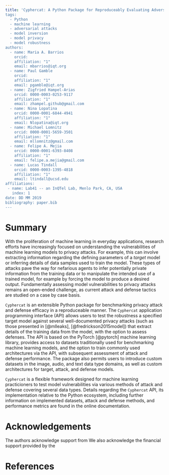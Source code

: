 ```yaml
---
title: 'Cyphercat: A Python Package for Reproduceably Evaluating Adversarial Robustness
tags:
  - Python
  - machine learning
  - adversarial attacks
  - model inversion
  - model privacy
  - model robustness
authors:
  - name: Maria A. Barrios
    orcid:
    affiliation: "1"
    email: mbarrios@iqt.org
  - name: Paul Gamble
    orcid:
    affiliation: "1"
    email: pgamble@iqt.org
  - name: Zigfried Hampel-Arias
    orcid: 0000-0003-0253-9117
    affiliation: "1"
    email: zhampel.github@gmail.com
  - name: Nina Lopatina
    orcid: 0000-0001-6844-4941
    affiliation: "1"
    email: Nlopatina@iqt.org
  - name: Michael Lomnitz
    orcid: 0000-0001-5659-3501
    affiliation: "1"
    email: mllomnitz@gmail.com
  - name: Felipe A. Mejia
    orcid: 0000-0001-6393-8408
    affiliation: "1"
    email: felipe.a.mejia@gmail.com
  - name: Lucas Tindall
    orcid: 0000-0003-1395-4818
    affiliation: "1"
    email: ltindall@ucsd.edu
affiliations:
 - name: Lab41 -- an InQTel Lab, Menlo Park, CA, USA
   index: 1
date: DD MM 2019
bibliography: paper.bib
---
```


# Summary

With the proliferation of machine learning in everyday applications,
research efforts have increasingly focused on understanding the vulnerabilities of
machine learning models to privacy attacks.
For example, this can involve extracting information regarding the defining parameters of a _target_ model
or inferring details of data samples used to train the model.
These types of attacks pave the way for nefarious agents to infer potentially private information
from the training data or to manipulate the intended use of a trained model, 
for example by forcing the model to produce a desired output.
Fundamentally assessing model vulnerabilities to privacy attacks remains an open-ended challenge,
as current attack and defense tactics are studied on a case by case basis.


``Cyphercat`` is an extensible Python package for benchmarking privacy attack and defense efficacy
in a reproduceable manner.
The ``Cyphercat`` application programming interface (API) allows users to test the robustness a specified 
target model against several well-documented privacy attacks (such as those presented in [@mlleaks], [@fredrickson2015model])
that extract details of the training data from the model, with the option to assess defenses.
The API is based on the PyTorch [@pytorch] machine learning library, provides access to datasets 
traditionally used for benchmarking machine learning models, and the option to train commonly used 
architectures via the API, with subsequent assessment of attack and defense performance.
The package also permits users to introduce custom datasets in the image, audio, and text data type domains,
as well as custom architectures for target, attack, and defense models.


``Cyphercat`` is a flexible framework designed for machine learning practicioners to test model vulnerabilities
via various methods of attack and defense covering several data types.
Details regarding the ``Cyphercat`` API, its implementation relative to the Python ecosystem, 
including further information on implemented datasets, attack and defense methods, 
and performance metrics are found in the online documentation.


# Acknowledgements

The authors acknowledge support from 
We also acknowledge the financial support provided by the 

# References
